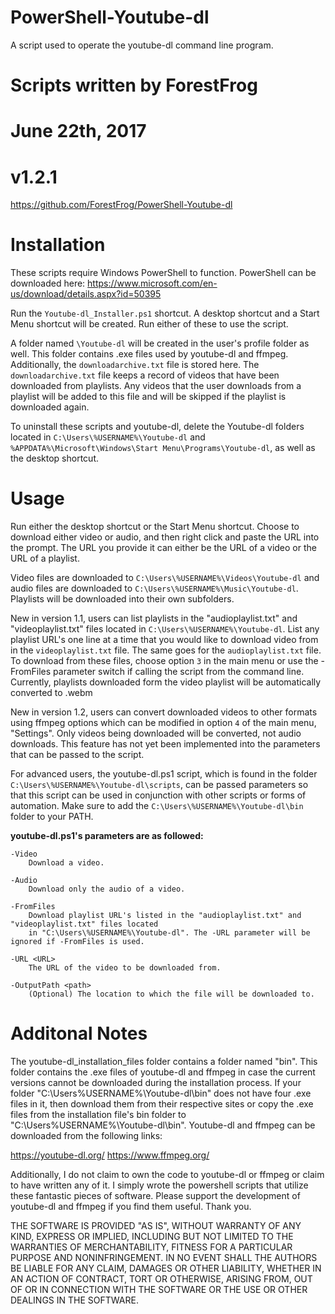 # PowerShell-Youtube-dl
A script used to operate the youtube-dl command line program.

# Scripts written by ForestFrog
# June 22th, 2017
# v1.2.1
https://github.com/ForestFrog/PowerShell-Youtube-dl


# Installation

These scripts require Windows PowerShell to function. PowerShell can be downloaded
here: https://www.microsoft.com/en-us/download/details.aspx?id=50395

Run the `Youtube-dl_Installer.ps1` shortcut. A desktop shortcut and a Start Menu shortcut will be created. Run either of these to use the script.

A folder named `\Youtube-dl` will be created in the user's profile folder as well. This folder contains .exe files used by youtube-dl and ffmpeg. Additionally, the `downloadarchive.txt` file is stored here. The `downloadarchive.txt` file keeps a record of videos that have been downloaded from playlists. Any videos that the user downloads from a playlist will be added to this file and will be skipped if the playlist is downloaded again.

To uninstall these scripts and youtube-dl, delete the Youtube-dl folders located in `C:\Users\%USERNAME%\Youtube-dl` and `%APPDATA%\Microsoft\Windows\Start Menu\Programs\Youtube-dl`, as well as the desktop shortcut.


# Usage

Run either the desktop shortcut or the Start Menu shortcut. Choose to download either video or audio, and then right click and paste the URL into the prompt. The URL you provide it can either be the URL of a video or the URL of a playlist.

Video files are downloaded to `C:\Users\%USERNAME%\Videos\Youtube-dl` and audio files are downloaded to `C:\Users\%USERNAME%\Music\Youtube-dl`. Playlists will be downloaded into their own subfolders.

New in version 1.1, users can list playlists in the "audioplaylist.txt" and "videoplaylist.txt" files located in `C:\Users\%USERNAME%\Youtube-dl`. List any playlist URL's one line at a time that you would like to download video from in the `videoplaylist.txt` file. The same goes for the `audioplaylist.txt` file. To download from these files, choose option `3` in the main menu or use the -FromFiles parameter switch if calling the script from the command line. Currently, playlists downloaded form the video playlist will be automatically converted to .webm

New in version 1.2, users can convert downloaded videos to other formats using  ffmpeg options which can be modified in option `4` of the main menu, "Settings". Only videos being downloaded will be converted, not audio downloads. This feature has not yet been implemented into the parameters that can be passed to the script.

For advanced users, the youtube-dl.ps1 script, which is found in the folder `C:\Users\%USERNAME%\Youtube-dl\scripts`, can be passed parameters so that this script can be used in conjunction with other scripts or forms of automation. Make sure to add the `C:\Users\%USERNAME%\Youtube-dl\bin` folder to your PATH.

**youtube-dl.ps1's parameters are as followed:**

	-Video
		Download a video.
    
	-Audio
		Download only the audio of a video.
    
	-FromFiles
		Download playlist URL's listed in the "audioplaylist.txt" and "videoplaylist.txt" files located 
		in "C:\Users\%USERNAME%\Youtube-dl". The -URL parameter will be ignored if -FromFiles is used.
    
	-URL <URL>
		The URL of the video to be downloaded from.
    
	-OutputPath <path>
		(Optional) The location to which the file will be downloaded to.


# Additonal Notes

The youtube-dl_installation_files folder contains a folder named "bin". This folder contains the .exe files of youtube-dl and ffmpeg in case the current versions cannot be downloaded during the installation process. If your folder "C:\Users\%USERNAME%\Youtube-dl\bin\" does not have four .exe files in it, then download them from their respective sites or copy the .exe files from the  installation file's bin folder to "C:\Users\%USERNAME%\Youtube-dl\bin\". Youtube-dl and ffmpeg can be downloaded from the following links:

https://youtube-dl.org/
https://www.ffmpeg.org/


Additionally, I do not claim to own the code to youtube-dl or ffmpeg or claim to have written any of it. I simply wrote the powershell scripts that utilize these fantastic pieces of software. Please support the development of youtube-dl and ffmpeg if you find them useful. Thank you.

THE SOFTWARE IS PROVIDED "AS IS", WITHOUT WARRANTY OF ANY KIND, EXPRESS OR IMPLIED, INCLUDING BUT NOT LIMITED TO THE WARRANTIES OF MERCHANTABILITY, FITNESS FOR A PARTICULAR PURPOSE AND NONINFRINGEMENT. IN NO EVENT SHALL THE AUTHORS BE LIABLE FOR ANY CLAIM, DAMAGES OR OTHER LIABILITY, WHETHER IN AN ACTION OF CONTRACT, TORT OR OTHERWISE, ARISING FROM, OUT OF OR IN CONNECTION WITH THE SOFTWARE OR THE USE OR OTHER DEALINGS IN THE SOFTWARE.
